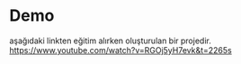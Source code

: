 # Demo

aşağıdaki linkten eğitim alırken oluşturulan bir projedir.
https://www.youtube.com/watch?v=RGOj5yH7evk&t=2265s

